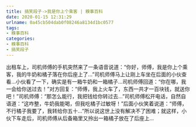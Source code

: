 ```yaml
---
title: 搞笑段子->我是你上个乘客 | 糗事百科
date: 2020-01-15 12:31:29
urlname: 0a45cb504dab0f08246a8134d1bc0577
tags: 
- 糗事百科
categories:
- 糗事百科
- 搞笑段子
---
```

出租车上，司机师傅的手机突然来了一条语音说道：“你好，师傅，我是你上个乘客，我的牛奶和橘子落在你后座上了...”司机师傅马上让刚上车坐在后面的小伙查看...小伙看了一下，确实是有一箱牛奶和一箱橘子...司机师傅回道：“你在哪，我一会给你送过去！”对方回复：“师傅，我上火车了，东西一共才一百块钱，就送你吧！”司机师傅：“那怎么能行，我把钱给你转过去...”司机师傅松开电话，自然自语道：“这咋整，牛奶我能喝，但我吃橘子过敏呀！”后面小伙笑着说道：“师傅，不行橘子我要了，我转给你五十...”所以说这世上没有解决不了困难；就这样，小伙下车走后，司机师傅从后备箱里又拎出一箱橘子放在了后座上...


